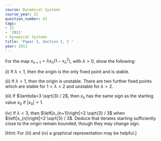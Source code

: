 ```yaml
---
course: Dynamical Systems
course_year: II
question_number: 43
tags:
- II
- '2011'
- Dynamical Systems
title: 'Paper 3, Section I, C '
year: 2011
---
```




For the map $x_{n+1}=\lambda x_{n}\left(1-x_{n}^{2}\right)$, with $\lambda>0$, show the following:

(i) If $\lambda<1$, then the origin is the only fixed point and is stable.

(ii) If $\lambda>1$, then the origin is unstable. There are two further fixed points which are stable for $1<\lambda<2$ and unstable for $\lambda>2$.

(iii) If $\lambda<3 \sqrt{3} / 2$, then $x_{n}$ has the same sign as the starting value $x_{0}$ if $\left|x_{0}\right|<1$.

(iv) If $\lambda<3$, then $\left|x_{n+1}\right|<2 \sqrt{3} / 3$ when $\left|x_{n}\right|<2 \sqrt{3} / 3$. Deduce that iterates starting sufficiently close to the origin remain bounded, though they may change sign.

[Hint: For (iii) and (iv) a graphical representation may be helpful.]